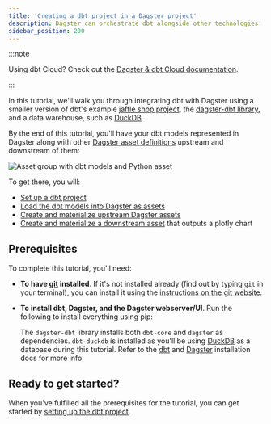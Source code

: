```yaml
---
title: 'Creating a dbt project in a Dagster project'
description: Dagster can orchestrate dbt alongside other technologies.
sidebar_position: 200
---
```


:::note

Using dbt Cloud? Check out the [Dagster & dbt Cloud documentation](/integrations/libraries/dbt/dbt-cloud).

:::

In this tutorial, we'll walk you through integrating dbt with Dagster using a smaller version of dbt's example [jaffle shop project](https://github.com/dbt-labs/jaffle_shop), the [dagster-dbt library](/api/libraries/dagster-dbt), and a data warehouse, such as [DuckDB](https://duckdb.org/).

By the end of this tutorial, you'll have your dbt models represented in Dagster along with other [Dagster asset definitions](/integrations/libraries/dbt/reference#dbt-models-and-dagster-asset-definitions) upstream and downstream of them:

![Asset group with dbt models and Python asset](/images/integrations/dbt/creating-a-dbt-project-in-dagster/downstream-assets/asset-graph-materialized.png)

To get there, you will:

- [Set up a dbt project](/integrations/libraries/dbt/creating-a-dbt-project-in-dagster/set-up-dbt-project)
- [Load the dbt models into Dagster as assets](/integrations/libraries/dbt/creating-a-dbt-project-in-dagster/load-dbt-models)
- [Create and materialize upstream Dagster assets](/integrations/libraries/dbt/creating-a-dbt-project-in-dagster/upstream-assets)
- [Create and materialize a downstream asset](/integrations/libraries/dbt/creating-a-dbt-project-in-dagster/downstream-assets) that outputs a plotly chart

## Prerequisites

To complete this tutorial, you'll need:

- **To have [git](https://en.wikipedia.org/wiki/Git) installed**. If it's not installed already (find out by typing `git` in your terminal), you can install it using the [instructions on the git website](https://git-scm.com/book/en/v2/Getting-Started-Installing-Git).

- **To install dbt, Dagster, and the Dagster webserver/UI**. Run the following to install everything using pip:

  <PackageInstallInstructions packageName="dagster-dbt dbt-duckdb" />

  The `dagster-dbt` library installs both `dbt-core` and `dagster` as dependencies. `dbt-duckdb` is installed as you'll be using [DuckDB](https://duckdb.org/) as a database during this tutorial. Refer to the [dbt](https://docs.getdbt.com/dbt-cli/install/overview) and [Dagster](/getting-started/installation) installation docs for more info.

## Ready to get started?

When you've fulfilled all the prerequisites for the tutorial, you can get started by [setting up the dbt project](/integrations/libraries/dbt/creating-a-dbt-project-in-dagster/set-up-dbt-project).
